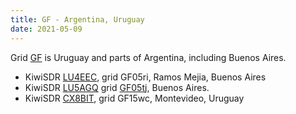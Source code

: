 ```yaml
---
title: GF - Argentina, Uruguay
date: 2021-05-09
---
```

Grid [GF](https://www.karhukoti.com/maidenhead-grid-square-locator/?grid=GF)
is Uruguay and parts of Argentina, including Buenos Aires.

* KiwiSDR [LU4EEC](http://lu4eec.ddns.net:8073/), grid GF05ri,
Ramos Mejia, Buenos Aires
* KiwiSDR [LU5AGQ](http://sdr.lu5agq.com:8073/) grid
[GF05tj](https://www.karhukoti.com/maidenhead-grid-square-locator/?grid=GF05tj),
Buenos Aires.
* KiwiSDR [CX8BIT](http://cx8bit.proxy.kiwisdr.com:8073/),
grid GF15wc, Montevideo, Uruguay
